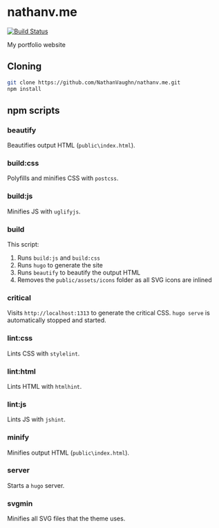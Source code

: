 # nathanv.me
[![Build Status](https://github.com/NathanVaughn/nathanv.me/workflows/Build/badge.svg)](https://github.com/NathanVaughn/nathanv.me/actions?workflow=Build)

My portfolio website

## Cloning

```bash
git clone https://github.com/NathanVaughn/nathanv.me.git
npm install
```

## npm scripts

### beautify

Beautifies output HTML (`public\index.html`).

### build:css

Polyfills and minifies CSS with `postcss`.

### build:js

Minifies JS with `uglifyjs`.

### build

This script:
1. Runs `build:js` and `build:css`
2. Runs `hugo` to generate the site
3. Runs `beautify` to beautify the output HTML
4. Removes the `public/assets/icons` folder as all SVG icons are inlined

### critical

Visits `http://localhost:1313` to generate the critical CSS. `hugo serve` is automatically stopped and started.

### lint:css

Lints CSS with `stylelint`.

### lint:html

Lints HTML with `htmlhint`.

### lint:js

Lints JS with `jshint`.

### minify

Minifies output HTML (`public\index.html`).

### server

Starts a `hugo` server.

### svgmin

Minifies all SVG files that the theme uses.

